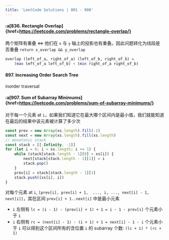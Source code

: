 ```yaml
---
title: 'LeetCode Solutions | 801 - 900'
---
```


#### :a[836. Rectangle Overlap]{href=https://leetcode.com/problems/rectangle-overlap/}

两个矩阵有重叠 <=> 他们在 `x` 与 `y` 轴上的投影也有重叠。因此问题转化为线段是否重叠 `return x_overlap && y_overlap`

```haskell
overlap (left_of_a, right_of_a) (left_of_b, right_of_b) = 
    (max left_of_a left_of_b) < (min right_of_a right_of_b)
```
  
#### 897. Increasing Order Search Tree

inorder traversal

#### :a[907. Sum of Subarray Minimums]{href=https://leetcode.com/problems/sum-of-subarray-minimums/}
 
对于每一个元素 at `i`，如果我们知道它在最大哪个区间内是最小值，我们就能知道在最后的结果中该元素被计算了多少次

```typescript
const prev = new Array(xs.length).fill(-1)
const next = new Array(xs.length).fill(xs.length)
// monotonic stack
const stack = [[-Infinity, -1]]
for (let i = 0; i < xs.length; i += 1) {
    while (stack[stack.length - 1][0] > xs[i]) {
        next[stack[stack.length - 1][1]] = i
        stack.pop()
    }
    prev[i] = stack[stack.length - 1][1]
    stack.push([xs[i], i])
}
```

对每个元素 at `i`, `[prev[i], prev[i] + 1,  ..., i, ..., next[i] - 1, next[i]]`，其在区间 `prev[i] + 1..next[i]` 中是最小元素
- `i` 左侧有 `lc = (i - 1) - (prev[i] + 1) + 1 = i - 1 - prev[i]` 个元素小于 `i` 
- `i` 右侧有 `rc = (next[i] - 1) - (i + 1) + 1 = next[i] - 1 - i` 个元素小于 `i` 
可以得到这个区间所有的含位置 `i` 的 subarray 个数: `(lc + 1) * (rc + 1)`
